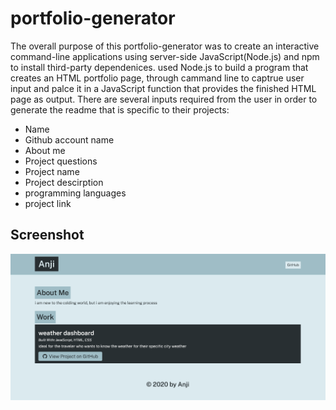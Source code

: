 # portfolio-generator

The overall purpose of this portfolio-generator was to create an interactive command-line applications using server-side JavaScript(Node.js) and npm to install third-party dependenices.
used Node.js to build a program that creates an HTML portfolio page, through cammand line to captrue user input and palce it in a JavaScript function that provides the finished HTML page as output. There are several inputs required from the user in order to generate the readme that is specific to their projects:

- Name
- Github account name
- About me
- Project questions
- Project name
- Project descirption
- programming languages
- project link

## Screenshot

<img src= "https://github.com/AnjinIsmail/portfolio-generator/blob/main/img/screenshot%201.png" >
